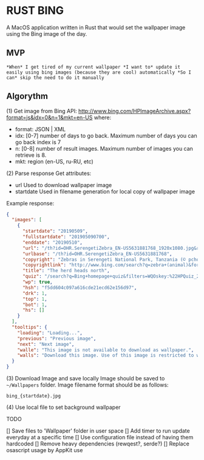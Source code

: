 # RUST BING

A MacOS application written in Rust that would set the wallpaper image using the Bing image of the day.

## MVP

```text
*When* I get tired of my current wallpaper *I want to* update it easily using bing images (because they are cool) automatically *So I can* skip the need to do it manually
```

## Algorythm

(1) Get image from Bing API:
<http://www.bing.com/HPImageArchive.aspx?format=js&idx=0&n=1&mkt=en-US>
where:

* format: JSON | XML
* idx: [0-7] number of days to go back. Maximum number of days you can go back index is 7
* n: [0-8] number of result images. Maximum number of images you can retrieve is 8.
* mkt: region (en-US, ru-RU, etc)

(2) Parse response
Get attributes:

* url
  Used to download wallpaper image
* startdate
  Used in filename generation for local copy of wallpaper image

Example response:

```json
{
  "images": [
    {
      "startdate": "20190509",
      "fullstartdate": "201905090700",
      "enddate": "20190510",
      "url": "/th?id=OHR.SerengetiZebra_EN-US5631881768_1920x1080.jpg&rf=LaDigue_1920x1080.jpg&pid=hp",
      "urlbase": "/th?id=OHR.SerengetiZebra_EN-US5631881768",
      "copyright": "Zebras in Serengeti National Park, Tanzania (© pchoui/Getty Images)",
      "copyrightlink": "http://www.bing.com/search?q=zebra+(animal)&form=hpcapt&filters=HpDate:%2220190509_0700%22",
      "title": "The herd heads north",
      "quiz": "/search?q=Bing+homepage+quiz&filters=WQOskey:%22HPQuiz_20190509_SerengetiZebra%22&FORM=HPQUIZ",
      "wp": true,
      "hsh": "f5dd604c097a616cde21ecd62e156d97",
      "drk": 1,
      "top": 1,
      "bot": 1,
      "hs": []
    }
  ],
  "tooltips": {
    "loading": "Loading...",
    "previous": "Previous image",
    "next": "Next image",
    "walle": "This image is not available to download as wallpaper.",
    "walls": "Download this image. Use of this image is restricted to wallpaper only."
  }
}
```

(3) Download Image and save locally
Image should be saved to `~/Wallpapers` folder.
Image filename format should be as follows:

```text
bing_{startdate}.jpg
```

(4) Use local file to set background wallpaper


TODO

[] Save files to 'Wallpaper' folder in user space
[] Add timer to run update everyday at a specific time
[] Use configuration file instead of having them hardcoded
[] Remove heavy dependencies (rewqest?, serde?)
[] Replace osascript usage by AppKit use
